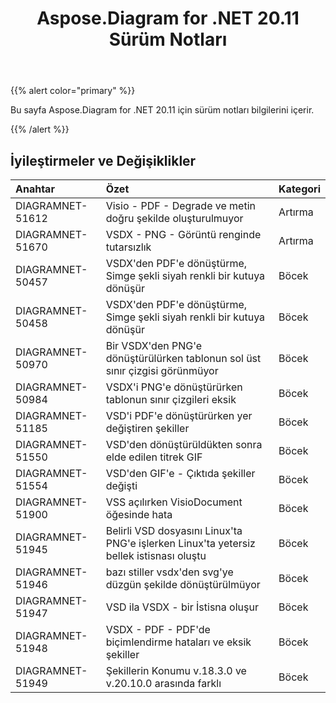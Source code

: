 ﻿---
title: Aspose.Diagram for .NET 20.11 Sürüm Notları
type: docs
weight: 9
url: /tr/net/aspose-diagram-for-net-20-11-release-notes/
---
{{% alert color="primary" %}}

Bu sayfa Aspose.Diagram for .NET 20.11 için sürüm notları bilgilerini içerir.

{{% /alert %}}
## **İyileştirmeler ve Değişiklikler**  ##

|**Anahtar**|**Özet**|**Kategori**|
|:- |:- |:- |
|DIAGRAMNET-51612|Visio - PDF - Degrade ve metin doğru şekilde oluşturulmuyor|Artırma|
|DIAGRAMNET-51670|VSDX - PNG - Görüntü renginde tutarsızlık|Artırma|
|DIAGRAMNET-50457|VSDX'den PDF'e dönüştürme, Simge şekli siyah renkli bir kutuya dönüşür|Böcek|
|DIAGRAMNET-50458|VSDX'den PDF'e dönüştürme, Simge şekli siyah renkli bir kutuya dönüşür|Böcek|
|DIAGRAMNET-50970|Bir VSDX'den PNG'e dönüştürülürken tablonun sol üst sınır çizgisi görünmüyor|Böcek|
|DIAGRAMNET-50984|VSDX'i PNG'e dönüştürürken tablonun sınır çizgileri eksik|Böcek|
|DIAGRAMNET-51185|VSD'i PDF'e dönüştürürken yer değiştiren şekiller|Böcek|
|DIAGRAMNET-51550|VSD'den dönüştürüldükten sonra elde edilen titrek GIF|Böcek|
|DIAGRAMNET-51554|VSD'den GIF'e - Çıktıda şekiller değişti|Böcek|
|DIAGRAMNET-51900|VSS açılırken VisioDocument öğesinde hata|Böcek|
|DIAGRAMNET-51945|Belirli VSD dosyasını Linux'ta PNG'e işlerken Linux'ta yetersiz bellek istisnası oluştu|Böcek|
|DIAGRAMNET-51946|bazı stiller vsdx'den svg'ye düzgün şekilde dönüştürülmüyor|Böcek|
|DIAGRAMNET-51947|VSD ila VSDX - bir İstisna oluşur|Böcek|
|DIAGRAMNET-51948|VSDX - PDF - PDF'de biçimlendirme hataları ve eksik şekiller|Böcek|
|DIAGRAMNET-51949|Şekillerin Konumu v.18.3.0 ve v.20.10.0 arasında farklı|Böcek|



